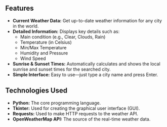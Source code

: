 

## Features

  * **Current Weather Data:** Get up-to-date weather information for any city in the world.
  * **Detailed Information:** Displays key details such as:
      * Main condition (e.g., Clear, Clouds, Rain)
      * Temperature (in Celsius)
      * Min/Max Temperature
      * Humidity and Pressure
      * Wind Speed
  * **Sunrise & Sunset Times:** Automatically calculates and shows the local sunrise and sunset times for the searched city.
  * **Simple Interface:** Easy to use—just type a city name and press Enter.



## Technologies Used 

  * **Python:** The core programming language.
  * **Tkinter:** Used for creating the graphical user interface (GUI).
  * **Requests:** Used to make HTTP requests to the weather API.
  * **OpenWeatherMap API:** The source of the real-time weather data.
